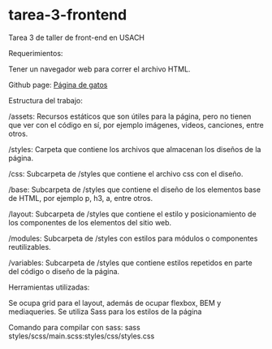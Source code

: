 # tarea-3-frontend
Tarea 3 de taller de front-end en USACH

Requerimientos: 

Tener un navegador web para correr el archivo HTML.

Github page: [Página de gatos](https://ianrickmers.github.io/tarea-3-frontend/)

Estructura del trabajo:

/assets: Recursos estáticos que son útiles para la página, pero no tienen que ver con el código en sí, por ejemplo imágenes, videos, canciones, entre otros.

/styles: Carpeta que contiene los archivos que almacenan los diseños de la página.

/css: Subcarpeta de /styles que contiene el archivo css con el diseño.

/base: Subcarpeta de /styles que contiene el diseño de los elementos base de HTML, por ejemplo p, h3, a, entre otros.

/layout: Subcarpeta de /styles que contiene el estilo y posicionamiento de los componentes de los elementos del sitio web.

/modules: Subcarpeta de /styles con estilos para módulos o componentes reutilizables.

/variables: Subcarpeta de /styles que contiene estilos repetidos en parte del código o diseño de la página.



Herramientas utilizadas:

Se ocupa grid para el layout, además de ocupar flexbox, BEM y mediaqueries. 
Se utiliza Sass para los estilos de la página

Comando para compilar con sass: sass styles/scss/main.scss:styles/css/styles.css